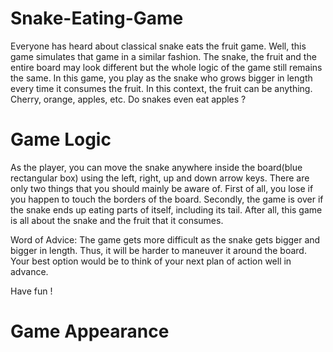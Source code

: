 # Snake-Eating-Game

Everyone has heard about classical snake eats the fruit game. Well, this game simulates that game in a similar fashion. The snake, the fruit and the entire board may look different but the whole logic of the game still remains the same. In this game, you play as the snake who grows bigger in length every time it consumes the fruit. In this context, the fruit can be anything. Cherry, orange, apples, etc. Do snakes even eat apples ?

# Game Logic

As the player, you can move the snake anywhere inside the board(blue rectangular box) using the left, right, up and down arrow keys. There are only two things that you should mainly be aware of. First of all, you lose if you happen to touch the borders of the board. Secondly, the game is over if the snake ends up eating parts of itself, including its tail. After all, this game is all about the snake and the fruit that it consumes.

Word of Advice: The game gets more difficult as the snake gets bigger and bigger in length. Thus, it will be harder to maneuver it around the board. Your best option would be to think of your next plan of action well in advance. 

Have fun !

# Game Appearance

